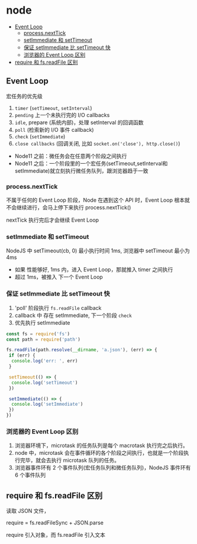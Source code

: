 # node

- [Event Loop](#event-loop)
  - [process.nextTick](#processnexttick)
  - [setImmediate 和 setTimeout](#setimmediate-和-settimeout)
  - [保证 setImmediate 比 setTimeout 快](#保证-setimmediate-比-settimeout-快)
  - [浏览器的 Event Loop 区别](#浏览器的-event-loop-区别)
- [require 和 fs.readFile 区别](#require-和-fsreadfile-区别)

## Event Loop

宏任务的优先级

1. `timer` (`setTimeout`, `setInterval`)
2. `pending` 上一个未执行完的 I/O callbacks
3. `idle`, prepare (系统内部)，处理 setInterval 的回调函数
4. `poll` (检索新的 I/O 事件 callback)
5. `check` (`setImmediate`)
6. `close callbacks` (回调关闭, 比如 `socket.on('close'), http.close()`)

- Node11 之前：微任务会在任意两个阶段之间执行
- Node11 之后：一个阶段里的一个宏任务(setTimeout,setInterval和setImmediate)就立刻执行微任务队列，跟浏览器趋于一致

### process.nextTick

不属于任何的 Event Loop 阶段，Node 在遇到这个 API 时，Event Loop 根本就不会继续进行，会马上停下来执行 process.nextTick()

nextTick 执行完后才会继续 Event Loop

### setImmediate 和 setTimeout

NodeJS 中 setTimeout(cb, 0) 最小执行时间 1ms, 浏览器中 setTimeout 最小为 4ms

- 如果 性能够好, 1ms 内，进入 Event Loop，那就推入 timer 之间执行
- 超过 1ms，被推入 下一个 Event Loop

### 保证 setImmediate 比 setTimeout 快

1. 'poll' 阶段执行 `fs.readFile` callback
2. callback 中 存在 setImmediate, 下一个阶段 `check`
3. 优先执行 setImmediate

```js
const fs = require('fs')
const path = require('path')

fs.readFile(path.resolve(__dirname, 'a.json'), (err) => {
 if (err) {
  console.log('err: ', err)
 }

 setTimeout(() => {
  console.log('setTimeout')
 })

 setImmediate(() => {
  console.log('setImmediate')
 })
})
```

### 浏览器的 Event Loop 区别

1. 浏览器环境下，microtask 的任务队列是每个 macrotask 执行完之后执行。
2. node 中，microtask 会在事件循环的各个阶段之间执行，也就是一个阶段执行完毕，就会去执行 microtask 队列的任务。
3. 浏览器事件环有 2 个事件队列(宏任务队列和微任务队列)，NodeJS 事件环有 6 个事件队列

## require 和 fs.readFile 区别

读取 JSON 文件，

require = fs.readFileSync + JSON.parse

require 引入对象，而 fs.readFile 引入文本
